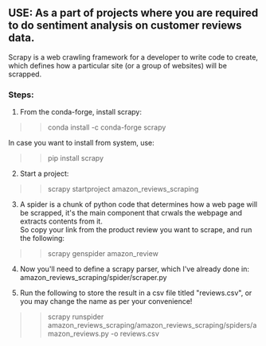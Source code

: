## USE: As a part of projects where you are required to do sentiment analysis on customer reviews data. </br>

Scrapy is a web crawling framework for a developer to write code to create, which defines how a particular site (or a group of websites) will be scrapped.

### Steps:</br>

1) From the conda-forge, install scrapy: </br>
>> conda install -c conda-forge scrapy

In case you want to install from system, use: 
>> pip install scrapy

2) Start a project:</br>
>> scrapy startproject amazon_reviews_scraping

3) A spider is a chunk of python code that determines how a web page will be scrapped, it's the main component that crwals the webpage and extracts contents from it.</br>
So copy your link from the product review you want to scrape, and run the following: </br>
>> scrapy genspider amazon_review <your-link-here>

4) Now you'll need to define a scrapy parser, which I've already done in: </br>
amazon_reviews_scraping/spider/scraper.py

5) Run the following to store the result in a csv file titled "reviews.csv", or you may change the name as per your convenience! </br>
>> scrapy runspider amazon_reviews_scraping/amazon_reviews_scraping/spiders/amazon_reviews.py -o reviews.csv

